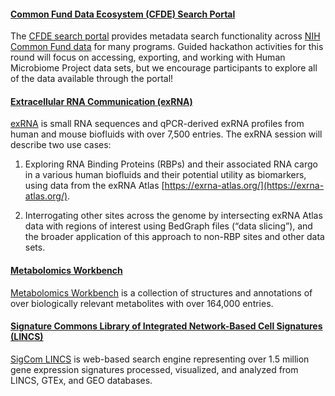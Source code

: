 #### [Common Fund Data Ecosystem (CFDE) Search Portal](https://app.nih-cfde.org/)

The [CFDE search portal](https://app.nih-cfde.org/) provides metadata
search functionality across
[NIH Common Fund data](https://commonfund.nih.gov/) for many
programs. Guided hackathon activities for this round will focus on
accessing, exporting, and working with Human Microbiome Project data
sets, but we encourage participants to explore all of the data available
through the portal!

#### [Extracellular RNA Communication (exRNA)](https://exrna-atlas.org/)

[exRNA](https://exrna-atlas.org/) is small RNA sequences and qPCR-derived exRNA profiles from human and mouse biofluids with over 7,500 entries. The exRNA session will describe two use cases:

1) Exploring RNA Binding Proteins (RBPs) and their associated RNA cargo in a various human biofluids and their potential utility as biomarkers, using data from the exRNA Atlas [https://exrna-atlas.org/](https://exrna-atlas.org/).

2) Interrogating other sites across the genome by intersecting exRNA Atlas data with regions of interest using BedGraph files (“data slicing”), and the broader application of this approach to non-RBP sites and other data sets. 

#### [Metabolomics Workbench](https://www.metabolomicsworkbench.org/)

[Metabolomics Workbench](https://www.metabolomicsworkbench.org/) is a collection of structures and annotations of over biologically relevant metabolites with over 164,000 entries.

#### [Signature Commons Library of Integrated Network-Based Cell Signatures (LINCS)](https://maayanlab.cloud/sigcom-lincs/#/SignatureSearch/UpDown)

[SigCom LINCS](https://maayanlab.cloud/sigcom-lincs/#/SignatureSearch/UpDown) is web-based search engine representing over 1.5 million gene expression signatures processed, visualized, and analyzed from LINCS, GTEx, and GEO databases.
